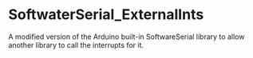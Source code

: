 # SoftwaterSerial_ExternalInts
A modified version of the Arduino built-in SoftwareSerial library to allow another library to call the interrupts for it.
